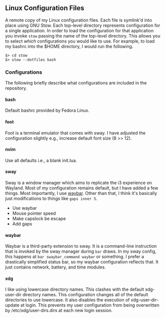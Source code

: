 
## Linux Configuration Files
A remote copy of my Linux configuration files. Each file is symlink'd into place
using GNU Stow. Each top-level directory represents configuration for a 
single application. In order to load the configuration for that application you 
invoke `stow` passing the name of the top-level directory. This allows you to 
select _which_ configurations you would like to use. For example, to load my 
bashrc into the $HOME directory, I would run the following. 

```
$> cd stow
$> stow --dotfiles bash
```

### Configurations
The following briefly describe what configurations are included in the repository.

#### bash
Default bashrc provided by Fedora Linux.

#### foot
Foot is a terminal emulator that comes with sway. I have adjusted the 
configuration slightly e.g., increase default font size (8 >> 12).

#### nvim
Use all defaults i.e., a blank init.lua.

#### sway
Sway is a window manager which aims to replicate the i3 experience on Wayland.
Most of my configuration remains default, but I have added a few things. Most
importantly, I use [waybar](#waybar). Other than that, I think it's basically
just modifications to things like `gaps inner 5`.

- Use waybar
- Mouse pointer speed
- Make capslock be escape
- Add gaps

#### waybar
Waybar is a third-party extension to sway. It is a command-line instruction
that is invoked by the sway manager during `bar` draws. In my sway config,
this happens at `bar swaybar_command waybar` or something. I prefer a
drastically simplified status bar, so my waybar configuration reflects that. It
just contains network, battery, and time modules. 

#### xdg
I like using lowercase directory names. This clashes with the default 
xdg-user-dir directory names. This configuration changes all of
the default directories to use lowercase. It also disables the execution
of xdg-user-dir-update at login. This prevents my user configuration from
being overwritten by /etc/xdg/user-dirs.dirs at each new login session.

